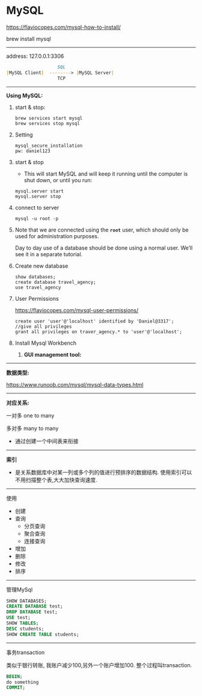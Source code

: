 # MySQL

https://flaviocopes.com/mysql-how-to-install/

brew install mysql

---

address: 127.0.0.1:3306

```markdown
                   SQL
|MySQL Client|  --------> |MySQL Server|
                   TCP
```

---

**Using MySQL:**

 1. start & stop: 

    ```
    brew services start mysql
    brew services stop mysql
    ```

2. Setting

   ```
   mysql_secure_installation
   pw: daniel123
   ```

3. start & stop

   - This will start MySQL and will keep it running until the computer is shut down, or until you run:

   ```
   mysql.server start
   mysql.server stop
   ```

4. connect to server

   ```
   mysql -u root -p
   ```

5. Note that we are connected using the **`root`** user, which should only be used for administration purposes.

   Day to day use of a database should be done using a normal user. We’ll see it in a separate tutorial.

6. Create new database

   ```
   show databases;
   create database travel_agency;
   use travel_agency
   ```

7. User Permissions

   https://flaviocopes.com/mysql-user-permissions/

   ```
   create user 'user'@'localhost' identified by 'Daniel@3317';
   //give all privileges
   grant all privileges on traver_agency.* to 'user'@'localhost';
   ```

 8. Install Mysql Workbench

     1. **GUI management tool:**

---

**数据类型:**

https://www.runoob.com/mysql/mysql-data-types.html

---

**对应关系:**

一对多 one to many

多对多 many to many

- 通过创建一个中间表来衔接

---

**索引**

- 是关系数据库中对某一列或多个列的值进行预排序的数据结构. 使用索引可以不用扫描整个表,大大加快查询速度.

---

使用

- 创建
- 查询
  - 分页查询
  - 聚合查询
  - 连接查询
- 增加
- 删除
- 修改
- 排序

---

管理MySql

```sql
SHOW DATABASES;
CREATE DATABASE test;
DROP DATABASE test;
USE test;
SHOW TABLES;
DESC students;
SHOW CREATE TABLE students;
```

---

事务transaction

类似于银行转账, 我账户减少100,另外一个账户增加100. 整个过程叫transaction.

```sql
BEGIN;
do something
COMMIT;
```

